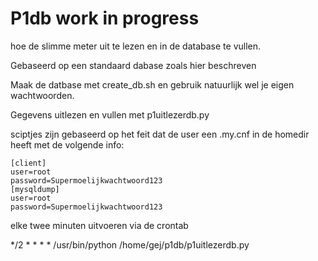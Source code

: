 # P1db work in progress

hoe de slimme meter uit te lezen en in de database te vullen.

Gebaseerd op een standaard dabase zoals hier beschreven

Maak de datbase met create_db.sh en gebruik natuurlijk wel je eigen wachtwoorden.


Gegevens uitlezen en vullen met p1uitlezerdb.py

sciptjes zijn gebaseerd op het feit dat de user een .my.cnf in de homedir heeft met de volgende info:

	[client]
	user=root
	password=Supermoelijkwachtwoord123
	[mysqldump]
	user=root
	password=Supermoelijkwachtwoord123


elke twee minuten uitvoeren via de crontab

*/2 * * * *	/usr/bin/python /home/gej/p1db/p1uitlezerdb.py

